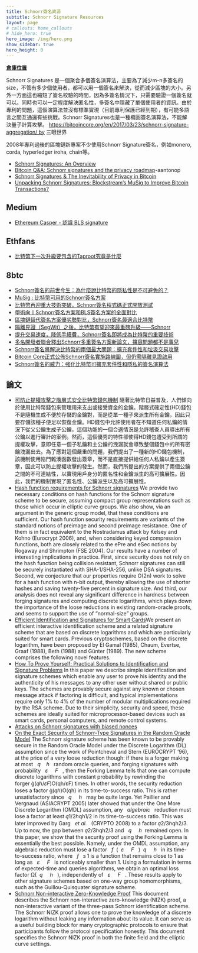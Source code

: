 ```yaml
---
title: Schnorr簽名資源
subtitle: Schnorr Signature Resources
layout: page
# callouts: home_callouts
# hide_hero: true
hero_image: /img/hero.png
show_sidebar: true
hero_height: 0
---
```


[**倉庫位置**](https://github.com/cypherpunks-core/blockchain_privacy_resources_zh)

Schnorr Signatures 是一個聚合多個簽名演算法，主要為了減少m-n多簽名的size，不管有多少個使用者，都可以用一個簽名來解決，從而減少區塊的大小。另外一方面這也縮短了簽名校驗的時間，因為多簽名情況下，只需要驗證一個簽名就可以。同時也可以一定程度解決匿名性，多簽名中隱藏了單個使用者的資訊。由於專利的問題，這個演算法並沒有標準實現（目前專利保護已經到期），有可能多語言之間互通還有些挑戰。Schnorr Signatures也是一種橢圓簽名演算法，不能解決量子計算攻擊。 https://bitcoincore.org/en/2017/03/23/schnorr-signature-aggregation/ by 三眼世界

2008年專利過後的區塊鏈新專案不少使用Schnorr Signature簽名，例如monero, corda, hyperledger iroha, chain等。

* [Schnorr Signatures: An Overview](https://github.com/WebOfTrustInfo/rwot1-sf/blob/master/topics-and-advance-readings/Schnorr-Signatures--An-Overview.md?fbclid=IwAR204wd8i2rsX9QQnWyIl93_e8-UvyHBoeitsKPIEUkmvE1kGL4WgsGlCgw)
* [Bitcoin Q&A: Schnorr signatures and the privacy roadmap](https://www.youtube.com/watch?v=JeJzwZgxF50)-aantonop
* [Schnorr Signatures & The Inevitability of Privacy in Bitcoin](https://medium.com/digitalassetresearch/schnorr-signatures-the-inevitability-of-privacy-in-bitcoin-b2f45a1f7287)
* [Unpacking Schnorr Signatures: Blockstream’s MuSig to Improve Bitcoin Transactions?](https://cointelegraph.com/news/unpacking-schnorr-signatures-blockstreams-musig-to-improve-bitcoin-transactions)

## Medium

* [Ethereum Casper - 認識 BLS signature](https://github.com/cypherpunks-core/Schnorr_Signature_Resources_zh/blob/master/article/EthereumCasper-%E8%AA%8D%E8%AD%98BLSsignature.md)

## Ethfans

* [比特幣下一次升級要包含的Taproot究竟是什麼](https://github.com/cypherpunks-core/Schnorr_Signature_Resources_zh/blob/master/article/%E6%AF%94%E7%89%B9%E5%B9%A3%E4%B8%8B%E4%B8%80%E6%AC%A1%E5%8D%87%E7%B4%9A%E8%A6%81%E5%8C%85%E5%90%AB%E7%9A%84Taproot%E7%A9%B6%E7%AB%9F%E6%98%AF%E4%BB%80%E9%BA%BC.md)

## 8btc

* [Schnorr簽名的前世今生：為什麼說比特幣的隱私性是不可避免的？](https://github.com/cypherpunks-core/Schnorr_Signature_Resources_zh/blob/master/article/Schnorr%E7%B0%BD%E5%90%8D%E7%9A%84%E5%89%8D%E4%B8%96%E4%BB%8A%E7%94%9F%EF%BC%9A%E7%82%BA%E4%BB%80%E9%BA%BC%E8%AA%AA%E6%AF%94%E7%89%B9%E5%B9%A3%E7%9A%84%E9%9A%B1%E7%A7%81%E6%80%A7%E6%98%AF%E4%B8%8D%E5%8F%AF%E9%81%BF%E5%85%8D%E7%9A%84%EF%BC%9F.md)
* [MuSig : 比特幣可用的Schnorr簽名方案](https://github.com/cypherpunks-core/Schnorr_Signature_Resources_zh/blob/master/article/MuSig:%E6%AF%94%E7%89%B9%E5%B9%A3%E5%8F%AF%E7%94%A8%E7%9A%84Schnorr%E7%B0%BD%E5%90%8D%E6%96%B9%E6%A1%88.md)
* [比特幣再迎重大技術突破，Schnorr簽名程式碼正式開放測試](https://github.com/cypherpunks-core/Schnorr_Signature_Resources_zh/blob/master/article/%E6%AF%94%E7%89%B9%E5%B9%A3%E5%86%8D%E8%BF%8E%E9%87%8D%E5%A4%A7%E6%8A%80%E8%A1%93%E7%AA%81%E7%A0%B4%EF%BC%8CSchnorr%E7%B0%BD%E5%90%8D%E7%A8%8B%E5%BC%8F%E7%A2%BC%E6%AD%A3%E5%BC%8F%E9%96%8B%E6%94%BE%E6%B8%AC%E8%A9%A6.md)
* [學術向丨Schnorr簽名方案和BLS簽名方案的全面對比](https://github.com/cypherpunks-core/Schnorr_Signature_Resources_zh/blob/master/article/%E5%AD%B8%E8%A1%93%E5%90%91%E4%B8%A8Schnorr%E7%B0%BD%E5%90%8D%E6%96%B9%E6%A1%88%E5%92%8CBLS%E7%B0%BD%E5%90%8D%E6%96%B9%E6%A1%88%E7%9A%84%E5%85%A8%E9%9D%A2%E5%B0%8D%E6%AF%94.md)
* [區塊鏈替代簽名方案優劣勢對比，Schnorr簽名最適合比特幣](https://github.com/cypherpunks-core/Schnorr_Signature_Resources_zh/blob/master/article/%E5%8D%80%E5%A1%8A%E9%8F%88%E6%9B%BF%E4%BB%A3%E7%B0%BD%E5%90%8D%E6%96%B9%E6%A1%88%E5%84%AA%E5%8A%A3%E5%8B%A2%E5%B0%8D%E6%AF%94%EF%BC%8CSchnorr%E7%B0%BD%E5%90%8D%E6%9C%80%E9%81%A9%E5%90%88%E6%AF%94%E7%89%B9%E5%B9%A3.md)
* [隔離見證（SegWit）之後，比特幣有望迎來最重磅升級——Schnorr](https://github.com/cypherpunks-core/Schnorr_Signature_Resources_zh/blob/master/article/%E9%9A%94%E9%9B%A2%E8%A6%8B%E8%AD%89%EF%BC%88SegWit%EF%BC%89%E4%B9%8B%E5%BE%8C%EF%BC%8C%E6%AF%94%E7%89%B9%E5%B9%A3%E6%9C%89%E6%9C%9B%E8%BF%8E%E4%BE%86%E6%9C%80%E9%87%8D%E7%A3%85%E5%8D%87%E7%B4%9A%E2%80%94%E2%80%94Schnorr.md)
* [提升交易速度，降低手續費，Schnorr簽名即將成為比特幣的重要技術](https://github.com/cypherpunks-core/Schnorr_Signature_Resources_zh/blob/master/article/%E6%8F%90%E5%8D%87%E4%BA%A4%E6%98%93%E9%80%9F%E5%BA%A6%EF%BC%8C%E9%99%8D%E4%BD%8E%E6%89%8B%E7%BA%8C%E8%B2%BB%EF%BC%8CSchnorr%E7%B0%BD%E5%90%8D%E5%8D%B3%E5%B0%87%E6%88%90%E7%82%BA%E6%AF%94%E7%89%B9%E5%B9%A3%E7%9A%84%E9%87%8D%E8%A6%81%E6%8A%80%E8%A1%93.md)
* [多名開發者聯合釋出Schnorr多重簽名方案新論文，擴容問題都不是事兒](https://github.com/cypherpunks-core/Schnorr_Signature_Resources_zh/blob/master/article/%E5%A4%9A%E5%90%8D%E9%96%8B%E7%99%BC%E8%80%85%E8%81%AF%E5%90%88%E9%87%8B%E5%87%BASchnorr%E5%A4%9A%E9%87%8D%E7%B0%BD%E5%90%8D%E6%96%B9%E6%A1%88%E6%96%B0%E8%AB%96%E6%96%87%EF%BC%8C%E6%93%B4%E5%AE%B9%E5%95%8F%E9%A1%8C%E9%83%BD%E4%B8%8D%E6%98%AF%E4%BA%8B%E5%85%92.md)
* [Schnorr簽名將解決比特幣的兩個最大問題：擴充套件性和垃圾交易攻擊](https://github.com/cypherpunks-core/Schnorr_Signature_Resources_zh/blob/master/article/Schnorr%E7%B0%BD%E5%90%8D%E5%B0%87%E8%A7%A3%E6%B1%BA%E6%AF%94%E7%89%B9%E5%B9%A3%E7%9A%84%E5%85%A9%E5%80%8B%E6%9C%80%E5%A4%A7%E5%95%8F%E9%A1%8C%EF%BC%9A%E6%93%B4%E5%85%85%E5%A5%97%E4%BB%B6%E6%80%A7%E5%92%8C%E5%9E%83%E5%9C%BE%E4%BA%A4%E6%98%93%E6%94%BB%E6%93%8A.md)
* [Bitcoin Core正式公佈Schnorr簽名實施路線圖，但仍需隔離見證啟用](https://github.com/cypherpunks-core/Schnorr_Signature_Resources_zh/blob/master/article/BitcoinCore%E6%AD%A3%E5%BC%8F%E5%85%AC%E4%BD%88Schnorr%E7%B0%BD%E5%90%8D%E5%AF%A6%E6%96%BD%E8%B7%AF%E7%B7%9A%E5%9C%96%EF%BC%8C%E4%BD%86%E4%BB%8D%E9%9C%80%E9%9A%94%E9%9B%A2%E8%A6%8B%E8%AD%89%E5%95%9F%E7%94%A8.md)
* [Schnorr簽名的威力：強化比特幣可擴充套件性和隱私的簽名演算法](https://github.com/cypherpunks-core/Schnorr_Signature_Resources_zh/blob/master/article/Schnorr%E7%B0%BD%E5%90%8D%E7%9A%84%E5%A8%81%E5%8A%9B%EF%BC%9A%E5%BC%B7%E5%8C%96%E6%AF%94%E7%89%B9%E5%B9%A3%E5%8F%AF%E6%93%B4%E5%85%85%E5%A5%97%E4%BB%B6%E6%80%A7%E5%92%8C%E9%9A%B1%E7%A7%81%E7%9A%84%E7%B0%BD%E5%90%8D%E6%BC%94%E7%AE%97%E6%B3%95.md)

## 論文

* [可防止提權攻擊之階層式安全比特幣錢包機制](https://hdl.handle.net/11296/kuku5v) 隨著比特幣日益普及，人們傾向於使用比特幣錢包來管理用來支出或接受資金的金鑰。階層式確定性(HD)錢包不是隨機生成不便於存儲的金鑰對，而是從單一種子來派生所有金鑰，因此只要存儲該種子便足以恢復金鑰。HD錢包中允許使用者在不知道任何私鑰的情況下從父公鑰生成子公鑰，這個功能的一個合適情況是允許稽查人員導出所有公鑰以進行審計的案例。然而，這個優秀的特性卻使得HD錢包遭受到所謂的提權攻擊，意即任意一個子私鑰和主公鑰的洩漏就會導致整個錢包中的所有密鑰洩漏出去。為了應對這個嚴重的問題，我們提出了一種新的HD錢包機制，該機制使用陷門雜湊函數發出簽章，而不是直接提供給任何人私鑰以產生簽章，因此可以防止提權攻擊的發生。然而，我們所提出的方案提供了兩個公鑰之間的不可連結性，以實現用戶身分的匿名性和金鑰派生的高可擴展性。因此，我們的機制實現了匿名性、公鑰派生以及高可擴展性。
* [Hash function requirements for Schnorr signatures](https://github.com/cypherpunks-core/Schnorr_Signature_Resources_zh/blob/master/paper/Hash-Function-Requirements-for-Schnorr-Signatures.pdf) We provide two necessary conditions on hash functions for the Schnorr signature scheme to be secure, assuming compact group representations such as those which occur in elliptic curve groups. We also show, via an argument in the generic group model, that these conditions are sufficient. Our hash function security requirements are variants of the standard notions of preimage and second preimage resistance. One of them is in fact equivalent to the Nostradamus attack by Kelsey and Kohno (Eurocrypt 2006), and, when considering keyed compression functions, both are closely related to the ePre and eSec notions by Rogaway and Shrimpton (FSE 2004). Our results have a number of interesting implications in practice. First, since security does not rely on the hash function being collision resistant, Schnorr signatures can still be securely instantiated with SHA-1/SHA-256, unlike DSA signatures. Second, we conjecture that our properties require O(2n) work to solve for a hash function with n-bit output, thereby allowing the use of shorter hashes and saving twenty-five percent in signature size. And third, our analysis does not reveal any significant difference in hardness between forging signatures and computing discrete logarithms, which plays down the importance of the loose reductions in existing random-oracle proofs, and seems to support the use of “normal-size” groups.
* [Efficient Identification and Signatures for Smart Cards](http://sci-hub.tw/https://link.springer.com/chapter/10.1007%2F0-387-34805-0_22)We present an efficient interactive identification scheme and a related signature scheme that are based on discrete logarithms and which are particularly suited for smart cards. Previous cryptoschemes, based on the discrete logarithm, have been proposed by El Gamal (1985), Chaum, Evertse, Graaf (1988), Beth (1988) and Günter (1989). The new scheme comprises the following novel features.
* [How To Prove Yourself: Practical Solutions to Identification and Signature Problems](http://sci-hub.tw/https://link.springer.com/chapter/10.1007%2F3-540-47721-7_12) In this paper we describe simple identification and signature schemes which enable any user to prove his identity and the authenticity of his messages to any other user without shared or public keys. The schemes are provably secure against any known or chosen message attack if factoring is difficult, and typical implementations require only 1% to 4% of the number of modular multiplications required by the RSA scheme. Due to their simplicity, security and speed, these schemes are ideally suited for microprocessor-based devices such as smart cards, personal computers, and remote control systems.
* [Attacks on Schnorr signatures with biased nonces](https://ecc2017.cs.ru.nl/slides/ecc2017-tibouchi.pdf)
* [On the Exact Security of Schnorr-Type Signatures in the Random Oracle Model](https://eprint.iacr.org/2012/029.pdf) The Schnorr signature scheme has been known to be provably secure in the Random Oracle Model under the Discrete Logarithm (DL) assumption since the work of Pointcheval and Stern (EUROCRYPT ’96), at the price of a very loose reduction though: if there is a forger making at most   *q*    *h*   random oracle queries, and forging signatures with probability   *ε*     *F*   , then the Forking Lemma tells that one can compute discrete logarithms with constant probability by rewinding the forger (𝑞ℎ/𝜀𝐹)O(qh/εF) times. In other words, the security reduction loses a factor (𝑞ℎ)O(qh) in its time-to-success ratio. This is rather unsatisfactory since   *q*     *h*   may be quite large. Yet Paillier and Vergnaud (ASIACRYPT 2005) later showed that under the One More Discrete Logarithm (OMDL) assumption, any   *algebraic*   reduction must lose a factor at least 𝑞1/2ℎqh1/2 in its time-to-success ratio. This was later improved by Garg   *et al.*   (CRYPTO 2008) to a factor 𝑞2/3ℎqh2/3. Up to now, the gap between 𝑞2/3ℎqh2/3 and   *q*     *h*  remained open. In this paper, we show that the security proof using the Forking Lemma is essentially the best possible. Namely, under the OMDL assumption, any algebraic reduction must lose a factor   *f*  (  *ε*     *F*   )  *q*     *h*   in its time-to-success ratio, where   *f*   ≤ 1 is a function that remains close to 1 as long as   *ε*     *F*   is noticeably smaller than 1. Using a formulation in terms of expected-time and queries algorithms, we obtain an optimal loss factor Ω(  *q*     *h*   ), independently of   *ε*     *F*   . These results apply to other signature schemes based on one-way group homomorphisms, such as the Guillou-Quisquater signature scheme.
* [Schnorr Non-interactive Zero-Knowledge Proof](https://www.rfc-editor.org/rfc/pdfrfc/rfc8235.txt.pdf) This document describes the Schnorr non-interactive zero-knowledge (NIZK) proof, a non-interactive variant of the three-pass Schnorr identification scheme. The Schnorr NIZK proof allows one to prove the knowledge of a discrete logarithm without leaking any information about its value. It can serve as a useful building block for many cryptographic protocols to ensure that participants follow the protocol specification honestly. This document specifies the Schnorr NIZK proof in both the finite field and the elliptic curve settings.